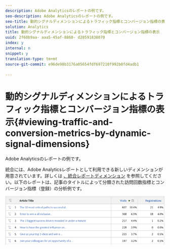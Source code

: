 ```yaml
---
description: Adobe Analyticsのレポートの例です。
seo-description: Adobe Analyticsのレポートの例です。
seo-title: 動的シグナルディメンションによるトラフィック指標とコンバージョン指標の表示
solution: Analytics
title: 動的シグナルディメンションによるトラフィック指標とコンバージョン指標の表示
uuid: 2f60b9aa- aaa5-45af-8860- d28591838070
index: y
internal: n
snippet: y
translation-type: tm+mt
source-git-commit: e96de98b3176a05654fdf697210f992b0fd4adb1

---
```



# 動的シグナルディメンションによるトラフィック指標とコンバージョン指標の表示{#viewing-traffic-and-conversion-metrics-by-dynamic-signal-dimensions}

Adobe Analyticsのレポートの例です。

統合には、Adobe Analyticsレポートとして利用できる新しいディメンションが用意されています。詳しくは [、統合レポートディメンション](../../dynamic-signal-for-analytics/dynamic-signal-use-integration/dynamic-signal-reporting-dimensions.md#concept-19c4c9a55d7747698701e771541144be) を参照してください。以下のレポートは、記事のタイトルによって分類された訪問回数指標とコンバージョン指標（登録）の分析例です。

![](assets/examplereport.png)

